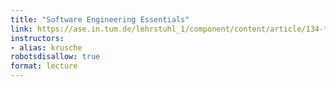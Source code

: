 ```yaml
---
title: "Software Engineering Essentials"
link: https://ase.in.tum.de/lehrstuhl_1/component/content/article/134-teaching/wt1920/1067-seecx-winter19-20?Itemid=115
instructors:
- alias: krusche
robotsdisallow: true
format: lecture
---
```

